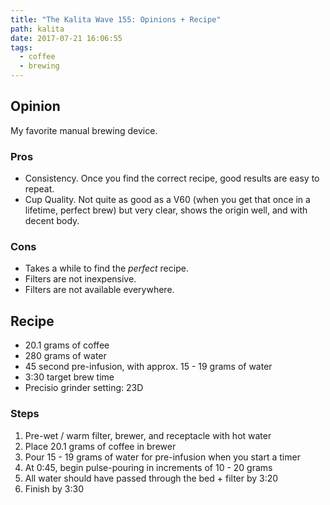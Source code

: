 ```yaml
---
title: "The Kalita Wave 155: Opinions + Recipe"
path: kalita
date: 2017-07-21 16:06:55
tags:
  - coffee
  - brewing
---
```


## Opinion

My favorite manual brewing device.

### Pros

* Consistency. Once you find the correct recipe, good results are easy to repeat.
* Cup Quality. Not quite as good as a V60 (when you get that once in a lifetime, perfect brew) but very clear, shows the origin well, and with decent body.

### Cons

* Takes a while to find the *perfect* recipe.
* Filters are not inexpensive.
* Filters are not available everywhere.

## Recipe

* 20.1 grams of coffee
* 280 grams of water
* 45 second pre-infusion, with approx. 15 - 19 grams of water
* 3:30 target brew time
* Precisio grinder setting: 23D

### Steps

1. Pre-wet / warm filter, brewer, and receptacle with hot water
2. Place 20.1 grams of coffee in brewer
3. Pour 15 - 19 grams of water for pre-infusion when you start a timer
4. At 0:45, begin pulse-pouring in increments of 10 - 20 grams
5. All water should have passed through the bed + filter by 3:20
6. Finish by 3:30
